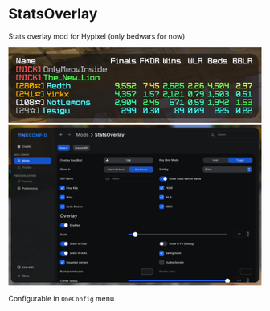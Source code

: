 # StatsOverlay

Stats overlay mod for Hypixel
(only bedwars for now)

![](./images/overlay.png "Overlay")
![](./images/settings.png "Settings")

Configurable in `OneConfig` menu

